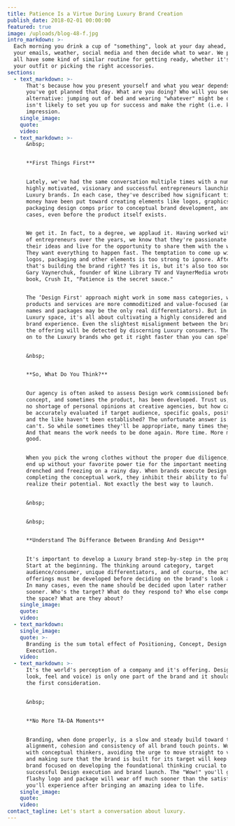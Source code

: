 ```yaml
---
title: Patience Is a Virtue During Luxury Brand Creation
publish_date: 2018-02-01 00:00:00
featured: true
image: /uploads/blog-48-f.jpg
intro_markdown: >-
  Each morning you drink a cup of "something", look at your day ahead, check
  your emails, weather, social media and then decide what to wear. We probably
  all have some kind of similar routine for getting ready, whether it's choosing
  your outfit or picking the right accessories.​
sections:
  - text_markdown: >-
      That's because how you present yourself and what you wear depends on what
      you've got planned that day. What are you doing? Who will you see? The
      alternative: jumping out of bed and wearing "whatever" might be okay, but
      isn't likely to set you up for success and make the right (i.e. killer)
      impression.​
    single_image:
    quote:
    video:
  - text_markdown: >-
      &nbsp;


      **First Things First**


      Lately, we've had the same conversation multiple times with a number of
      highly motivated, visionary and successful entrepreneurs launching new
      Luxury brands. In each case, they've described how significant time and
      money have been put toward creating elements like logos, graphics and
      packaging design comps prior to conceptual brand development, and in some
      cases, even before the product itself exists.


      We get it. In fact, to a degree, we applaud it. Having worked with dozens
      of entrepreneurs over the years, we know that they're passionate about
      their ideas and live for the opportunity to share them with the world.
      They want everything to happen fast. The temptation to come up with names,
      logos, packaging and other elements is too strong to ignore. After all,
      that's building the brand right? Yes it is, but it's also too soon. As
      Gary Vaynerchuk, founder of Wine Library TV and VaynerMedia wrote in his
      book, Crush It, "Patience is the secret sauce."


      The ‘Design First' approach might work in some mass categories, where
      products and services are more commoditized and value-focused (and catchy
      names and packages may be the only real differentiators). But in the
      Luxury space, it's all about cultivating a highly considered and cohesive
      brand experience. Even the slightest misalignment between the branding and
      the offering will be detected by discerning Luxury consumers. They'll move
      on to the Luxury brands who get it right faster than you can spell BMW.


      &nbsp;


      **So, What Do You Think?**


      Our agency is often asked to assess Design work commissioned before the
      concept, and sometimes the product, has been developed. Trust us, there's
      no shortage of personal opinions at creative agencies, but how can designs
      be accurately evaluated if target audience, specific goals, positioning
      and the like haven't been established? The unfortunate answer is: they
      can't. So while sometimes they'll be appropriate, many times they won't.
      And that means the work needs to be done again. More time. More money. Not
      good.


      When you pick the wrong clothes without the proper due diligence, you may
      end up without your favorite power tie for the important meeting or
      drenched and freezing on a rainy day. When brands execute Design before
      completing the conceptual work, they inhibit their ability to fully
      realize their potential. Not exactly the best way to launch.


      &nbsp;


      &nbsp;


      **Understand The Differance Between Branding And Design**


      It's important to develop a Luxury brand step-by-step in the proper order.
      Start at the beginning. The thinking around category, target
      audience/consumer, unique differentiators, and of course, the actual
      offerings must be developed before deciding on the brand's look and feel.
      In many cases, even the name should be decided upon later rather than
      sooner. Who's the target? What do they respond to? Who else competes in
      the space? What are they about?​
    single_image:
    quote:
    video:
  - text_markdown:
    single_image:
    quote: >-
      Branding is the sum total effect of Positioning, Concept, Design and
      Execution.
    video:
  - text_markdown: >-
      It's the world's perception of a company and it's offering. Design (the
      look, feel and voice) is only one part of the brand and it shouldn't be
      the first consideration.


      &nbsp;


      **No More TA-DA Moments**


      Branding, when done properly, is a slow and steady build toward the
      alignment, cohesion and consistency of all brand touch points. Working
      with conceptual thinkers, avoiding the urge to move straight to visuals,
      and making sure that the brand is built for its target will keep a Luxury
      brand focused on developing the foundational thinking crucial to
      successful Design execution and brand launch. The "Wow!" you'll get for a
      flashy logo and package will wear off much sooner than the satisfaction
      you'll experience after bringing an amazing idea to life.​
    single_image:
    quote:
    video:
contact_tagline: Let's start a conversation about luxury.
---
```



